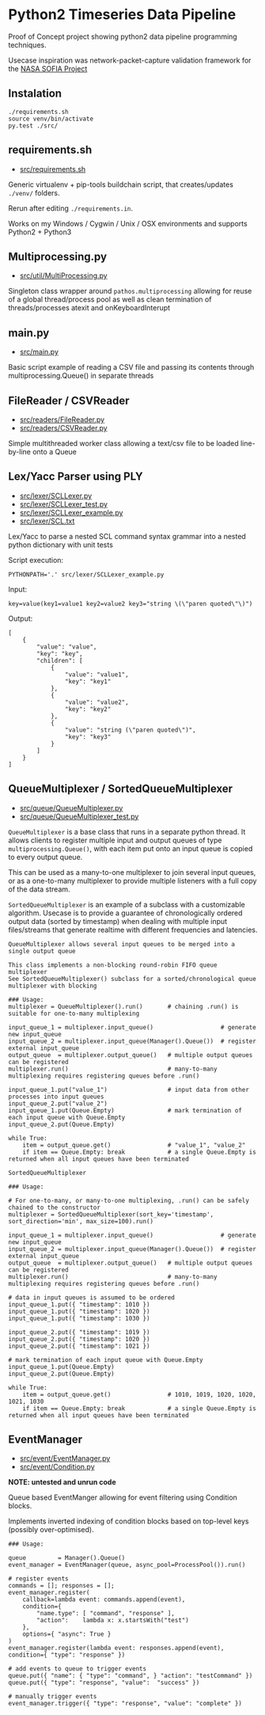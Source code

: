 # Python2 Timeseries Data Pipeline

Proof of Concept project showing python2 data pipeline programming techniques.

Usecase inspiration was network-packet-capture validation framework for the [NASA SOFIA Project](https://www.nasa.gov/mission_pages/SOFIA/index.html)


## Instalation

```
./requirements.sh
source venv/bin/activate
py.test ./src/
```

## requirements.sh
- [src/requirements.sh](src/requirements.sh)

Generic virtualenv + pip-tools buildchain script, that creates/updates `./venv/` folders. 

Rerun after editing `./requirements.in`.

Works on my Windows / Cygwin / Unix / OSX environments and supports Python2 + Python3 


## Multiprocessing.py
- [src/util/MultiProcessing.py](src/util/MultiProcessing.py)

Singleton class wrapper around `pathos.multiprocessing` allowing for reuse of a global thread/process pool
as well as clean termination of threads/processes atexit and onKeyboardInterupt


## main.py
- [src/main.py](src/main.py)

Basic script example of reading a CSV file and passing its contents through multiprocessing.Queue() in separate threads


## FileReader / CSVReader
- [src/readers/FileReader.py](src/readers/FileReader.py)
- [src/readers/CSVReader.py](src/readers/CSVReader.py)

Simple multithreaded worker class allowing a text/csv file to be loaded line-by-line onto a Queue 


## Lex/Yacc Parser using PLY
- [src/lexer/SCLLexer.py](src/lexer/SCLLexer.py)
- [src/lexer/SCLLexer_test.py](src/lexer/SCLLexer_test.py)
- [src/lexer/SCLLexer_example.py](src/lexer/SCLLexer_example.py)
- [src/lexer/SCL.txt](src/lexer/SCL.txt)

Lex/Yacc to parse a nested SCL command syntax grammar into a nested python dictionary with unit tests

Script execution:
```
PYTHONPATH='.' src/lexer/SCLLexer_example.py
```

Input:
```
key=value(key1=value1 key2=value2 key3="string \(\"paren quoted\"\)")
```

Output:
```
[
    {
        "value": "value",
        "key": "key",
        "children": [
            {
                "value": "value1",
                "key": "key1"
            },
            {
                "value": "value2",
                "key": "key2"
            },
            {
                "value": "string (\"paren quoted\")",
                "key": "key3"
            }
        ]
    }
]
```


## QueueMultiplexer / SortedQueueMultiplexer
- [src/queue/QueueMultiplexer.py](src/queue/QueueMultiplexer.py)
- [src/queue/QueueMultiplexer_test.py](src/queue/QueueMultiplexer_test.py)

`QueueMultiplexer` is a base class that runs in a separate python thread. 
It allows clients to register multiple input and output queues of type `multiprocessing.Queue()`, 
with each item put onto an input queue is copied to every output queue. 

This can be used as a many-to-one multiplexer to join several input queues, 
or as a one-to-many multiplexer to provide multiple listeners with a full copy of the data stream.       

`SortedQueueMultiplexer` is an example of a subclass with a customizable algorithm. 
Usecase is to provide a guarantee of chronologically ordered output data (sorted by timestamp)
when dealing with multiple input files/streams that generate realtime with different frequencies and latencies.      

```
QueueMultiplexer allows several input queues to be merged into a single output queue

This class implements a non-blocking round-robin FIFO queue multiplexer
See SortedQueueMultiplexer() subclass for a sorted/chronological queue multiplexer with blocking

### Usage:
multiplexer = QueueMultiplexer().run()       # chaining .run() is suitable for one-to-many multiplexing

input_queue_1 = multiplexer.input_queue()                   # generate new input_queue
input_queue_2 = multiplexer.input_queue(Manager().Queue())  # register external input_queue
output_queue  = multiplexer.output_queue()   # multiple output queues can be registered
multiplexer.run()                            # many-to-many multiplexing requires registering queues before .run()

input_queue_1.put("value_1")                 # input data from other processes into input queues
input_queue_2.put("value_2")
input_queue_1.put(Queue.Empty)               # mark termination of each input queue with Queue.Empty
input_queue_2.put(Queue.Empty)

while True:
    item = output_queue.get()                # "value_1", "value_2"
    if item == Queue.Empty: break            # a single Queue.Empty is returned when all input queues have been terminated
```

```
SortedQueueMultiplexer

### Usage:

# For one-to-many, or many-to-one multiplexing, .run() can be safely chained to the constructor
multiplexer = SortedQueueMultiplexer(sort_key='timestamp', sort_direction='min', max_size=100).run()

input_queue_1 = multiplexer.input_queue()                   # generate new input_queue
input_queue_2 = multiplexer.input_queue(Manager().Queue())  # register external input_queue
output_queue  = multiplexer.output_queue()   # multiple output queues can be registered
multiplexer.run()                            # many-to-many multiplexing requires registering queues before .run()

# data in input queues is assumed to be ordered
input_queue_1.put({ "timestamp": 1010 })
input_queue_1.put({ "timestamp": 1020 })
input_queue_1.put({ "timestamp": 1030 })

input_queue_2.put({ "timestamp": 1019 })
input_queue_2.put({ "timestamp": 1020 })
input_queue_2.put({ "timestamp": 1021 })

# mark termination of each input queue with Queue.Empty
input_queue_1.put(Queue.Empty)
input_queue_2.put(Queue.Empty)

while True:
    item = output_queue.get()                # 1010, 1019, 1020, 1020, 1021, 1030
    if item == Queue.Empty: break            # a single Queue.Empty is returned when all input queues have been terminated
```


## EventManager
- [src/event/EventManager.py](src/event/EventManager.py)
- [src/event/Condition.py](src/event/Condition.py)

**NOTE: untested and unrun code**

Queue based EventManger allowing for event filtering using Condition blocks.

Implements inverted indexing of condition blocks based on top-level keys (possibly over-optimised).

```
### Usage:

queue         = Manager().Queue()
event_manager = EventManager(queue, async_pool=ProcessPool()).run()

# register events
commands = []; responses = [];
event_manager.register(
    callback=lambda event: commands.append(event),
    condition={
        "name.type": [ "command", "response" ],
        "action":    lambda x: x.startsWith("test")
    },
    options={ "async": True }
)
event_manager.register(lambda event: responses.append(event), condition={ "type": "response" })

# add events to queue to trigger events
queue.put({ "name": { "type": "command", } "action": "testCommand" })
queue.put({ "type": "response", "value":  "success" })

# manually trigger events
event_manager.trigger({ "type": "response", "value": "complete" })
```
